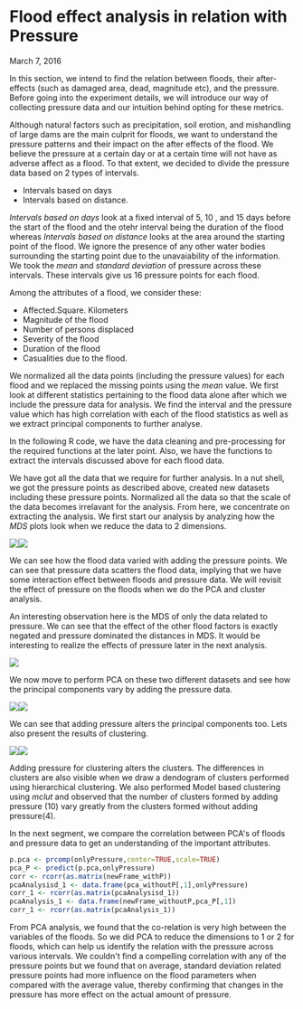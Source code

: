 # Flood effect analysis in relation with Pressure
March 7, 2016  

In this section, we intend to find the relation between floods, their after-effects (such as damaged area, dead, magnitude etc), and the pressure. Before going into the experiment details, we will introduce our way of collecting pressure data and our intuition behind opting for these metrics. 


 Although natural factors such as precipitation, soil erotion, and mishandling of large dams are the main culprit for floods, we want to understand the pressure patterns and their impact on the after effects of the flood. We believe the pressure at a certain day or at a certain time will not have as adverse affect as a flood. To that extent, we decided to divide the pressure data based on 2 types of intervals. 
 
 * Intervals based on days 
 * Intervals based on distance.
 
 *Intervals based on days* look at a fixed interval of 5, 10 , and 15 days before the start of the flood and the otehr interval being the duration of the flood whereas *Intervals based on distance* looks at the area around the starting point of the flood. We ignore the presence of any other water bodies surrounding the starting point due to the unavaiability of the information. We took the *mean* and *standard deviation* of pressure across these intervals. These intervals give us 16 pressure points for each flood. 
 
 Among the attributes of a flood, we consider these:
 
 * Affected.Square. Kilometers
 * Magnitude of the flood
 * Number of persons displaced
 * Severity of the flood
 * Duration of the flood 
 * Casualities due to the flood. 
 
 We normalized all the data points (including the pressure values) for each flood and we replaced the missing points using the *mean* value. We first look at different statistics pertaining to the flood data alone after which we include the pressure data for analysis. We find the interval and the pressure value which has high correlation with each of the flood statistics as well as we extract principal components to further analyse. 
 
 In the following R code, we have the data cleaning and pre-processing for the required functions at the later point. Also, we have the functions to extract the intervals discussed above for each flood data. 
 


We have got all the data that we require for further analysis. In a nut shell, we got the pressure points as described above, created new datasets including these pressure points. Normalized all the data so that the scale of the data becomes irrelavant for the analysis. From here, we concentrate on extracting the analysis. 
We first start our analysis by analyzing how the *MDS* plots look when we reduce the data to 2 dimensions. 

![](ClusterAnalysisWithPressure_files/figure-html/unnamed-chunk-2-1.png)<!-- -->![](ClusterAnalysisWithPressure_files/figure-html/unnamed-chunk-2-2.png)<!-- -->

We can see how the flood data varied with adding the pressure points. We can see that pressure data scatters the flood data, implying that we have some interaction effect between floods and pressure data. We will revisit the effect of pressure on the floods when we do the PCA and cluster analysis. 

An interesting observation here is the MDS of only the data related to pressure. We can see that the effect of the other flood factors is exactly negated and pressure dominated the distances in MDS. It would be interesting to realize the effects of pressure later in the next analysis. 

![](ClusterAnalysisWithPressure_files/figure-html/unnamed-chunk-3-1.png)<!-- -->

We now move to perform PCA on these two different datasets and see how the principal components vary by adding the pressure data. 

![](ClusterAnalysisWithPressure_files/figure-html/unnamed-chunk-4-1.png)<!-- -->![](ClusterAnalysisWithPressure_files/figure-html/unnamed-chunk-4-2.png)<!-- -->

We can see that adding pressure alters the principal components too. Lets also present the results of clustering. 






![](ClusterAnalysisWithPressure_files/figure-html/unnamed-chunk-7-1.png)<!-- -->![](ClusterAnalysisWithPressure_files/figure-html/unnamed-chunk-7-2.png)<!-- -->

Adding pressure for clustering alters the clusters. The differences in clusters are also visible when we draw a dendogram of clusters performed using hierarchical clustering. We also performed Model based clustering using *mclut* and observed that the number of clusters formed by adding pressure (10) vary greatly from the clusters formed without adding pressure(4). 

In the next segment, we compare the correlation between PCA's of floods and pressure data to get an understanding of the important attributes.


```r
p.pca <- prcomp(onlyPressure,center=TRUE,scale=TRUE)
pca_P <- predict(p.pca,onlyPressure)
corr <- rcorr(as.matrix(newFrame_withP))
pcaAnalysisd_1 <- data.frame(pca_withoutP[,1],onlyPressure)
corr_1 <- rcorr(as.matrix(pcaAnalysisd_1))
pcaAnalysis_1 <- data.frame(newFrame_withoutP,pca_P[,1])
corr_1 <- rcorr(as.matrix(pcaAnalysis_1))
```

From PCA analysis, we found that the co-relation is very high between the variables of the floods. So we did PCA to reduce the dimensions to 1 or 2 for floods, which can help us identify the relation with the pressure across various intervals. We couldn't find a compelling correlation with any of the pressure points but we found that on average, standard deviation related pressure points had more influence on the flood parameters when compared with the average value, thereby confirming that changes in the pressure has more effect on the actual amount of pressure. 
